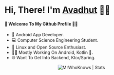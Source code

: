 # Hi, There! I'm [Avadhut](https://avdhut.ml) 🙋‍♂️

#### 🎍 Welcome To My Github Profile 👨‍💻

- 📱 Android App Developer.
- 💻 Computer Science Engineering Student.
- 🐧 Linux and Open Source Enthusiast.
- 👨‍💻 Mostly Working On Android, Kotlin 💙.
- 🌐 Want To Get Into Backend, Ktor/Spring.

<p align="center"> <img src="https://github-readme-stats.vercel.app/api?username=mrwhoknows55&count_private=true&show_icons=true&include_all_commits=true" alt="MrWhoKnows | Stats" />
